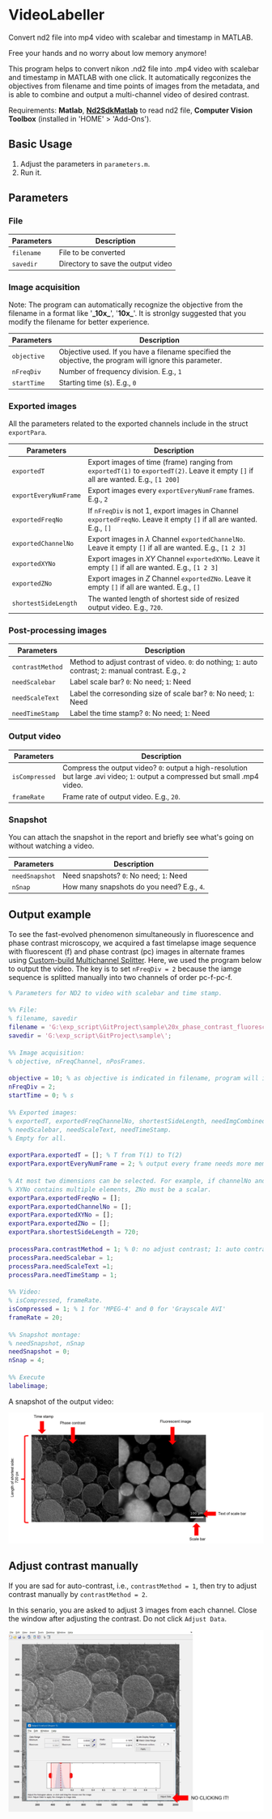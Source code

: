 # VideoLabeller

Convert nd2 file into mp4 video with scalebar and timestamp in MATLAB.

Free your hands and no worry about low memory anymore!

This program helps to convert nikon .nd2 file into .mp4 video with scalebar and timestamp in MATLAB with one click.  It automatically regconizes the objectives from filename and time points of images from the metadata, and is able to combine and output a multi-channel video of desired contrast.  

Requirements: __Matlab__, __[Nd2SdkMatlab](https://github.com/tytghy/Nd2SdkMatlab/)__ to read nd2 file, __Computer Vision Toolbox__ (installed in 'HOME' > 'Add-Ons').

## Basic Usage

1. Adjust the parameters in `parameters.m`.
2. Run it.

## Parameters

### File

| Parameters | Description |
| ----------- | ----------- |
| `filename` | File to be converted |
| `savedir` | Directory to save the output video |

### Image acquisition

Note: The program can automatically recognize the objective from the filename in a format like '**\_10x_**', '**10x_**'.  It is stronlgy suggested that you modify the filename for better experience.

| Parameters | Description |
| ----------- | ----------- |
| `objective` | Objective used.  If you have a filename specified the objective, the program will ignore this parameter.  |
| `nFreqDiv` | Number of frequency division. E.g., `1`|
| `startTime` | Starting time (s).  E.g., `0`|

### Exported images

All the parameters related to the exported channels include in the struct `exportPara`.

| Parameters | Description |
| ----------- | ----------- |
| `exportedT` | Export images of time (frame) ranging from `exportedT(1)` to `exportedT(2)`.  Leave it empty `[]` if all are wanted.  E.g., `[1 200]`|
| `exportEveryNumFrame` | Export images every `exportEveryNumFrame` frames. E.g., `2`|
| `exportedFreqNo` | If `nFreqDiv` is not 1, export images in Channel `exportedFreqNo`. Leave it empty `[]` if all are wanted.  E.g., `[]`|
| `exportedChannelNo` | Export images in $\lambda$ Channel `exportedChannelNo`. Leave it empty `[]` if all are wanted. E.g., `[1 2 3]`|
| `exportedXYNo` | Export images in $XY$ Channel `exportedXYNo`. Leave it empty `[]` if all are wanted. E.g., `[1 2 3]`|
| `exportedZNo` | Export images in $Z$ Channel `exportedZNo`. Leave it empty `[]` if all are wanted. E.g., `[]` |
| `shortestSideLength` | The wanted length of shortest side of resized output video.  E.g., `720`.|

### Post-processing images

| Parameters | Description |
| ----------- | ----------- |
| `contrastMethod` | Method to adjust contrast of video.  `0`: do nothing; `1`: auto contrast; `2`: manual contrast.  E.g., `2`|
| `needScalebar` | Label scale bar? `0`: No need; `1`: Need|
| `needScaleText` | Label the corresonding size of scale bar?  `0`: No need; `1`: Need|
| `needTimeStamp` | Label the time stamp? `0`: No need; `1`: Need|

### Output video

| Parameters | Description |
| ----------- | ----------- |
| `isCompressed` | Compress the output video? `0`: output a high-resolution but large .avi video; `1`: output a compressed but small .mp4 video.|
| `frameRate` | Frame rate of output video.  E.g., `20`. |

### Snapshot

You can attach the snapshot in the report and briefly see what's going on without watching a video.

| Parameters | Description |
| ----------- | ----------- |
| `needSnapshot` | Need snapshots? `0`: No need; `1`: Need|
| `nSnap` | How many snapshots do you need? E.g., `4`. |

## Output example

To see the fast-evolved phenomenon simultaneously in fluorescence and phase contrast microscopy, we acquired a fast timelapse image sequence with fluorescent (f) and phase contrast (pc) images in alternate frames using [Custom-build Multichannel Splitter](https://wulab.yuque.com/wulab/knowledgebook/multi-channel-splitter).  Here, we used the program below to output the video.  The key is to set `nFreqDiv = 2` because the iamge sequence is splitted manually into two channels of order pc-f-pc-f. 

```matlab
% Parameters for ND2 to video with scalebar and time stamp.

%% File:
% filename, savedir
filename = 'G:\exp_script\GitProject\sample\20x_phase_contrast_fluorescent_images.nd2';
savedir = 'G:\exp_script\GitProject\sample\';

%% Image acquisition:
% objective, nFreqChannel, nPosFrames.

objective = 10; % as objective is indicated in filename, program will ignore this line.
nFreqDiv = 2;
startTime = 0; % s

%% Exported images:
% exportedT, exportedFreqChannelNo, shortestSideLength, needImgCombined,
% needScalebar, needScaleText, needTimeStamp. 
% Empty for all.

exportPara.exportedT = []; % T from T(1) to T(2)
exportPara.exportEveryNumFrame = 2; % output every frame needs more memory.  here output every 2 frame.

% At most two dimensions can be selected. For example, if channelNo and
% XYNo contains multiple elements, ZNo must be a scalar.
exportPara.exportedFreqNo = []; 
exportPara.exportedChannelNo = []; 
exportPara.exportedXYNo = [];
exportPara.exportedZNo = [];
exportPara.shortestSideLength = 720;

processPara.contrastMethod = 1; % 0: no adjust contrast; 1: auto contrast; 2: manual contrast
processPara.needScalebar = 1;
processPara.needScaleText =1;
processPara.needTimeStamp = 1;

%% Video:
% isCompressed, frameRate.
isCompressed = 1; % 1 for 'MPEG-4' and 0 for 'Grayscale AVI'
frameRate = 20;

%% Snapshot montage:
% needSnapshot, nSnap
needSnapshot = 0;
nSnap = 4;

%% Execute
labelimage;
```


A snapshot of the output video:

![phase-contrast and fluroescent image](img/snapshot.png "A snapshot of the output video")

## Adjust contrast manually

If you are sad for auto-contrast, i.e., `contrastMethod = 1`, then try to adjust contrast manually by `contrastMethod = 2`.  

In this senario, you are asked to adjust 3 images from each channel.  Close the window after adjusting the contrast.  Do not click `Adjust Data`.  

![phase-contrast and fluroescent image](img/manualcontrast.png "A snapshot of the output video")
